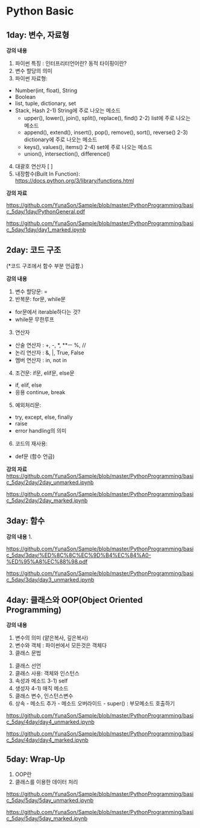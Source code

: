 # Python Basic

## 1day: 변수, 자료형

**강의 내용** 

1. 파이썬 특징 : 인터프리터언어란? 동적 타이핑이란?
2. 변수 할당의 의미
3. 파이썬 자료형: 
  - Number(int, float), String
  - Boolean
  - list, tuple, dictionary, set
  - Stack, Hash
  2-1) String에 주로 나오는 메소드
    - upper(), lower(), join(), split(), replace(), find() 
  2-2) list에 주로 나오는 메소드
    - append(), extend(), insert(), pop(), remove(), sort(), reverse()
  2-3) dictionary에 주로 나오는 메소드
    - keys(), values(), items()
  2-4) set에 주로 나오는 메소드
    - union(), intersection(), difference()
4. 대괄호 연산자 [ ]
5. 내장함수(Built In Function): 
https://docs.python.org/3/library/functions.html

**강의 자료**

https://github.com/YunaSon/Sample/blob/master/PythonProgramming/basic_5day/1day/PythonGeneral.pdf

https://github.com/YunaSon/Sample/blob/master/PythonProgramming/basic_5day/1day/day1_marked.ipynb




## 2day: 코드 구조
(*코드 구조에서 함수 부분 언급함.)

**강의 내용**
1. 변수 할당문: = 
2. 반복문: for문, while문
  - for문에서 iterable하다는 것?
  - while문 무한루프
3. 연산자
  - 산술 연산자 : +, -, *, **ㅡ %, //
  - 논리 연산자 : &, |, True, False
  - 멤버 연산자 : in, not in
4. 조건문: if문, elif문, else문
  - if, elif, else
  - 응용 continue, break
5. 예외처리문: 
  - try, except, else, finally
  - raise 
  - error handling의 의미
6. 코드의 재사용:
  - def문 (함수 언급)

**강의 자료**
https://github.com/YunaSon/Sample/blob/master/PythonProgramming/basic_5day/2day/2day_unmarked.ipynb

https://github.com/YunaSon/Sample/blob/master/PythonProgramming/basic_5day/2day/2day_marked.ipynb


## 3day: 함수

**강의 내용**
1. 

https://github.com/YunaSon/Sample/blob/master/PythonProgramming/basic_5day/3day/%ED%8C%8C%EC%9D%B4%EC%84%A0-%ED%95%A8%EC%88%98.pdf

https://github.com/YunaSon/Sample/blob/master/PythonProgramming/basic_5day/3day/day3_unmarked.ipynb



## 4day: 클래스와 OOP(Object Oriented Programming)

**강의 내용**
1. 변수의 의미 (얕은복사, 깊은복사)
2. 변수와 객체 : 파이썬에서 모든것은 객체다
3. 클래스 문법
  1) 클래스 선언
  2) 클래스 사용: 객체와 인스턴스
  3) 속성과 메소드
    3-1) self
  4) 생성자 
    4-1) 매직 메소드
  5) 클래스 변수, 인스턴스변수
  6) 상속
    - 메소드 추가
    - 메소드 오버라이드
    - super() : 부모메소드 호출하기

https://github.com/YunaSon/Sample/blob/master/PythonProgramming/basic_5day/4day/day4_unmarked.ipynb

https://github.com/YunaSon/Sample/blob/master/PythonProgramming/basic_5day/4day/day4_marked.ipynb

## 5day: Wrap-Up
1. OOP란
2. 클래스를 이용한 데이터 처리

https://github.com/YunaSon/Sample/blob/master/PythonProgramming/basic_5day/5day/5day_unmarked.ipynb

https://github.com/YunaSon/Sample/blob/master/PythonProgramming/basic_5day/5day/5day_marked.ipynb
